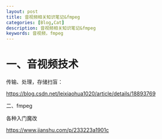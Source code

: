```yaml
---
layout: post
title: 音视频相关知识笔记&fmpeg
categories: [Blog,Cat]
description: 音视频相关知识笔记&fmpeg
keywords: 音视频，fmpeg
---
```


# 一、音视频技术

传输、处理，存储扫盲：

https://blog.csdn.net/leixiaohua1020/article/details/18893769

二、fmpeg

各种入门魔改

https://www.jianshu.com/p/233223a1901c